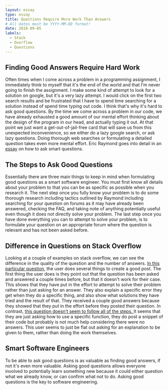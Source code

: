 ```yaml
---
layout: essay
type: essay
title: Questions Require More Work Than Answers
# All dates must be YYYY-MM-DD format!
date: 2018-09-05
labels:
  - Stack
  - Overflow
  - Questions
---
```


## Finding Good Answers Require Hard Work
Often times when I come across a problem in a programming assignment, I immediately think to myself that it's the end of the world and that I'm never going to finish the assignment. I make some kind of attempt to look for a solution on google, but it's a very lazy attempt. I would click on the first two search results and be frustrated that I have to spend time searching for a solution instead of spend time typing out code. I think that's why it's hard to ask good questions. By the time we come across a problem in our code, we have already exhausted a good amount of our mental effort thinking about the design of the program in our head, and actually typing it out. At that point we just want a get-out-of-jail-free card that will save us from this unexpected inconvenience, so we either do a lazy google search, or ask lazy questions. Doing thorough web searches or formulating a detailed question takes even more mental effort. Eric Raymond goes into detail in an <a href="http://www.catb.org/esr/faqs/smart-questions.html">essay</a> on how to ask smart questions. 


## The Steps to Ask Good Questions
Essentially there are three main things to keep in mind when formulating good questions as a smart software engineer. You must first know all details about your problem to that you can be as specific as possible when you research it. The next step once you fully know your problem is to do some thorough research including tactics outlined by Raymond including searching for your question on forums as it may have already been answered, checking the FAQ, and taking note of anything potentially useful even though it does not directly solve your problem. The last step once you have done everything you can to attempt to solve your problem, is to formulate your question on an appropriate forum where the question is relevant and has not been asked before. 

## Difference in Questions on Stack Overflow
Looking at a couple of examples on stack overflow, we can see the difference in the quality of the question and the number of answers. <a href="https://stackoverflow.com/questions/34977388/matplotlib-runtimeerror-python-is-not-installed-as-a-framework">In this particular question</a>, the user does several things to create a good post. The first thing the user does is they point out that the question has been asked and answered a couple times before, but that it doesn't work for their case. This shows that they have put in the effort to attempt to solve their problem rather than just asking for an answer. They also explain a specific error they get when they do a specific thing, and also show what solutions they have tried and the result of that. They received a couple good answers because they showed that they put in the effort before they posted their question. In contrast, <a href="https://stackoverflow.com/questions/52193393/how-to-use-djnago-taggit-similar-objects-with-class-based-views">this question doesn't seem to follow all of the steps. </a> It seems that they are just asking how to use a specific function, they do post a snippet of their code but probably is not much help considering there were no answers. This user seems to just be flat out asking for an explanation to be given to them, rather than doing the work themselves. 

## Smart Software Engineers
To be able to ask good questions is as valuable as finding good answers, if not it's even more valuable. Asking good questions allows everyone involved to potentially learn something new because it could either question what we already know, or can confirm what not to do. Asking good questions is the key to software engineering.